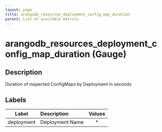 ```yaml
---
layout: page
title: arangodb_resources_deployment_config_map_duration
parent: List of available metrics
---
```


# arangodb_resources_deployment_config_map_duration (Gauge)

## Description

Duration of inspected ConfigMaps by Deployment in seconds

## Labels

| Label | Description | Values |
|:---:|:--- |:---:|
| deployment | Deployment Name | * |

